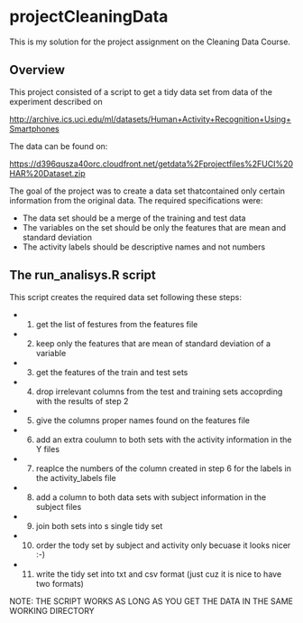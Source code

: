 projectCleaningData
===================

This is my solution for the project assignment on the Cleaning Data Course.

## Overview
This project consisted of a script to get a tidy data set from data of the experiment described on

http://archive.ics.uci.edu/ml/datasets/Human+Activity+Recognition+Using+Smartphones 

The data can be found on:

https://d396qusza40orc.cloudfront.net/getdata%2Fprojectfiles%2FUCI%20HAR%20Dataset.zip 

The goal of the project was to create a data set thatcontained only certain information from the original data.
The required specifications were:

* The data set should be a merge of the training and test data
* The variables on the set should be only the features that are mean and standard deviation
* The activity labels should be descriptive names and not numbers

## The run_analisys.R script
This script creates the required data set following these steps:

* 1) get the list of festures from the features file
* 2) keep only the features that are mean of standard deviation of a variable
* 3) get the features of the train and test sets
* 4) drop irrelevant columns from the test and training sets accoprding with the results of step 2
* 5) give the columns proper names found on the features file
* 6) add an extra coulumn to both sets with the activity information in the Y files
* 7) reaplce the numbers of the column created in step 6 for the labels in the activity_labels file
* 8) add a column to both data sets with subject information in the subject files
* 9) join both sets into s single tidy set
* 10) order the tody set by subject and activity only becuase it looks nicer :-)
* 11) write the tidy set into  txt and csv format (just cuz it is nice to have two formats)

NOTE: THE SCRIPT WORKS AS LONG AS YOU GET THE DATA IN THE SAME WORKING DIRECTORY
